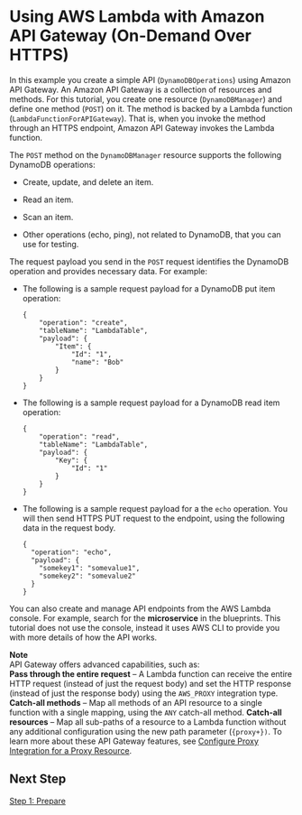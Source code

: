 # Using AWS Lambda with Amazon API Gateway \(On\-Demand Over HTTPS\)<a name="with-on-demand-https-example"></a>

In this example you create a simple API \(`DynamoDBOperations`\) using Amazon API Gateway\. An Amazon API Gateway is a collection of resources and methods\. For this tutorial, you create one resource \(`DynamoDBManager`\) and define one method \(`POST`\) on it\. The method is backed by a Lambda function \(`LambdaFunctionForAPIGateway`\)\. That is, when you invoke the method through an HTTPS endpoint, Amazon API Gateway invokes the Lambda function\.

The `POST` method on the `DynamoDBManager` resource supports the following DynamoDB operations:

+ Create, update, and delete an item\.

+ Read an item\.

+ Scan an item\.

+ Other operations \(echo, ping\), not related to DynamoDB, that you can use for testing\.

The request payload you send in the `POST` request identifies the DynamoDB operation and provides necessary data\. For example: 

+ The following is a sample request payload for a DynamoDB put item operation:

  ```
  {
      "operation": "create",
      "tableName": "LambdaTable",
      "payload": {
          "Item": {
              "Id": "1",
              "name": "Bob"
          }
      }
  }
  ```

+ The following is a sample request payload for a DynamoDB read item operation:

  ```
  {
      "operation": "read",
      "tableName": "LambdaTable",
      "payload": {
          "Key": {
              "Id": "1"
          }
      }
  }
  ```

+ The following is a sample request payload for a the `echo` operation\. You will then send HTTPS PUT request to the endpoint, using the following data in the request body\. 

  ```
  {
    "operation": "echo",
    "payload": {
      "somekey1": "somevalue1",
      "somekey2": "somevalue2"
    }
  }
  ```

You can also create and manage API endpoints from the AWS Lambda console\. For example, search for the **microservice** in the blueprints\. This tutorial does not use the console, instead it uses AWS CLI to provide you with more details of how the API works\.

**Note**  
API Gateway offers advanced capabilities, such as:   
**Pass through the entire request** – A Lambda function can receive the entire HTTP request \(instead of just the request body\) and set the HTTP response \(instead of just the response body\) using the `AWS_PROXY` integration type\.
**Catch\-all methods** – Map all methods of an API resource to a single function with a single mapping, using the `ANY` catch\-all method\.
**Catch\-all resources** – Map all sub\-paths of a resource to a Lambda function without any additional configuration using the new path parameter \(`{proxy+})`\.
To learn more about these API Gateway features, see [Configure Proxy Integration for a Proxy Resource](http://docs.aws.amazon.com/apigateway/latest/developerguide/api-gateway-set-up-simple-proxy.html)\.

## Next Step<a name="with-on-demand-https-example-impl-summary-next-step"></a>

[Step 1: Prepare](with-on-demand-https-example-prepare.md)